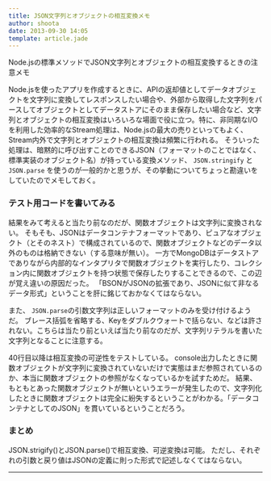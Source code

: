 ```yaml
---
title: JSON文字列とオブジェクトの相互変換メモ
author: shoota
date: 2013-09-30 14:05
template: article.jade
---
```


Node.jsの標準メソッドでJSON文字列とオブジェクトの相互変換するときの注意メモ

<span class="more"></span>

Node.jsを使ったアプリを作成するときに、APIの返却値としてデータオブジェクトを文字列に変換してレスポンスしたい場合や、外部から取得した文字列をパースしてオブジェクトとしてデータストアにそのまま保存したい場合など、文字列とオブジェクトの相互変換はいろいろな場面で役に立つ。特に、非同期なI/Oを利用した効率的なStream処理は、Node.jsの最大の売りといってもよく、Stream内外で文字列とオブジェクトの相互変換は頻繁に行われる。
そういった処理は、暗黙的に呼び出すことのできるJSON（フォーマットのことではなく、標準実装のオブジェクト名）が持っている変換メソッド、 `JSON.stringify` と`JSON.parse` を使うのが一般的かと思うが、その挙動についてちょっと勘違いをしていたのでメモしておく。

### テスト用コードを書いてみる

<script src="https://gist.github.com/shoota/6759158.js"></script>

結果をみて考えると当たり前なのだが、関数オブジェクトは文字列に変換されない。
そもそも、JSONはデータコンテナフォーマットであり、ピュアなオブジェクト（とそのネスト）で構成されているので、関数オブジェクトなどのデータ以外のものは格納できない（する意味が無い）。
一方でMongoDBはデータストアでありながら内部的なインタプリタで関数オブジェクトを実行したり、コレクション内に関数オブジェクトを持つ状態で保存したりすることできるので、この辺が覚え違いの原因だった。
「BSONがJSONの拡張であり、JSONに似て非なるデータ形式」ということを肝に銘じておかなくてはならない。

また、 `JSON.parse`の引数文字列は正しいフォーマットのみを受け付けるようだ。
ブレース括弧を省略する、Keyをダブルクウォートで括らない、などは許されない。こちらは当たり前といえば当たり前なのだが、文字列リテラルを書いた文字列となることに注意する。

40行目以降は相互変換の可逆性をテストしている。
console出力したときに関数オブジェクトが文字列に変換されていないだけで実態はまだ参照されているのか、本当に関数オブジェクトの参照がなくなっているかを試すためだ。
結果、もともとあった関数オブジェクトが無いというエラーが発生したので、文字列化したときに関数オブジェクトは完全に紛失するということがわかる。「データコンテナとしてのJSON」を貫いているということだろう。

### まとめ
JSON.strigify()とJSON.parse()で相互変換、可逆変換は可能。
ただし、それぞれの引数と戻り値はJSONの定義に則った形式で記述しなくてはならない。

---
